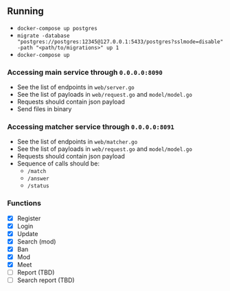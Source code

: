 ## Running
- `docker-compose up postgres`
- `migrate -database "postgres://postgres:12345@127.0.0.1:5433/postgres?sslmode=disable" -path "<path/to/migrations>" up 1`
- `docker-compose up`

### Accessing main service through `0.0.0.0:8090`
- See the list of endpoints in `web/server.go`
- See the list of payloads in `web/request.go` and `model/model.go`
- Requests should contain json payload
- Send files in binary

### Accessing matcher service through `0.0.0.0:8091`
- See the list of endpoints in `web/matcher.go`
- See the list of payloads in `web/request.go` and `model/model.go`
- Requests should contain json payload
- Sequence of calls should be:
  - `/match`
  - `/answer`
  - `/status`

### Functions
- [x] Register
- [x] Login
- [x] Update
- [x] Search (mod)
- [x] Ban
- [x] Mod
- [x] Meet
- [ ] Report (TBD)
- [ ] Search report (TBD)
